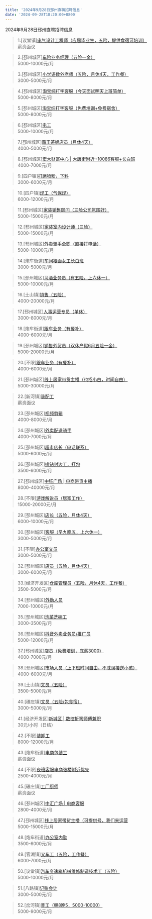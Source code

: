 ```yaml
---
title: '2024年9月28日邳州直聘招聘信息'
date: '2024-09-28T18:20:00+0800'
---
```

2024年9月28日邳州直聘招聘信息
<!--more-->
>1.[议堂镇][电气设计工程师（应届毕业生，五险，提供食宿可培训）](https://www.pizhouzhipin.com/job/24648)<br>
>薪资面议

>2.[邳州城区][车险业务经理（五险一金）](https://www.pizhouzhipin.com/job/21289)<br>
>5000-10000元/月

>3.[邳州城区][小学语数外老师（五险，月休4天，工作餐）](https://www.pizhouzhipin.com/job/36319)<br>
>3000-5000元/月

>4.[邳州城区][淘宝纯打字客服（今天面试明天上班简单）](https://www.pizhouzhipin.com/job/36818)<br>
>5000-8000元/月

>5.[邳州城区][淘宝纯打字客服（免费培训+免费宿舍）](https://www.pizhouzhipin.com/job/36825)<br>
>5000-8000元/月

>6.[邳州城区][电工](https://www.pizhouzhipin.com/job/36635)<br>
>5000-10000元/月

>7.[邳州城区][霸王茶姬店员（月休4天）](https://www.pizhouzhipin.com/job/31954)<br>
>4000-5000元/月

>8.[邳州城区][宏大财富中心 | 大唐街附近+10086客服+长白班](https://www.pizhouzhipin.com/job/22961)<br>
>4000-7000元/月

>9.[四户镇][打磨喷粉，下料](https://www.pizhouzhipin.com/job/34933)<br>
>3000-6000元/月

>10.[四户镇][焊工（气保焊）](https://www.pizhouzhipin.com/job/34510)<br>
>6000-12000元/月

>11.[邳州城区][家装销售顾问（三险公司氛围好）](https://www.pizhouzhipin.com/job/15739)<br>
>5000-15000元/月

>12.[邳州城区][家装室内设计师（三险）](https://www.pizhouzhipin.com/job/17714)<br>
>5000-15000元/月

>13.[邳州城区][外卖骑手全职（直接打电话）](https://www.pizhouzhipin.com/job/25304)<br>
>5000-10000元/月

>14.[炮车街道][车间裱画女工长白班](https://www.pizhouzhipin.com/job/27254)<br>
>3000-5000元/月

>15.[邳州城区][习酒业务员（有五险，上六休一）](https://www.pizhouzhipin.com/job/37267)<br>
>5000-10000元/月

>16.[土山镇][销售（五险）](https://www.pizhouzhipin.com/job/27663)<br>
>4000-20000元/月

>17.[邳州城区][人事运营专员（单休）](https://www.pizhouzhipin.com/job/36337)<br>
>3000-8000元/月

>18.[炮车街道][跟车业务（有餐补）](https://www.pizhouzhipin.com/job/35671)<br>
>4000-6000元/月

>19.[邳州城区][销售外贸员（双休产假6月五险一金）](https://www.pizhouzhipin.com/job/9737)<br>
>5000-20000元/月

>20.[不限][跟车业务（有餐补）](https://www.pizhouzhipin.com/job/30248)<br>
>4000-6000元/月

>21.[邳州城区][线上居家带货主播（也招小白，时间自由）](https://www.pizhouzhipin.com/job/36328)<br>
>5000-30000元/月

>22.[新河镇][装配工](https://www.pizhouzhipin.com/job/31436)<br>
>薪资面议

>23.[邳州城区][视频剪辑](https://www.pizhouzhipin.com/job/37266)<br>
>4000-8000元/月

>24.[邳州城区][外卖配送骑手](https://www.pizhouzhipin.com/job/36574)<br>
>4000-7000元/月

>25.[邳州城区][超市店长（电话联系）](https://www.pizhouzhipin.com/job/36344)<br>
>5000-6000元/月

>26.[邳州城区][排钻封边工，打包](https://www.pizhouzhipin.com/job/19453)<br>
>3500-6000元/月

>27.[邳州城区][中钰广场 | 电商带货主播](https://www.pizhouzhipin.com/job/36966)<br>
>8000-40000元/月

>28.[不限][游戏解说员（居家工作）](https://www.pizhouzhipin.com/job/32067)<br>
>15000-20000元/月

>29.[邳州城区][店长（五险，月休4天）](https://www.pizhouzhipin.com/job/36090)<br>
>6000-10000元/月

>30.[邳州城区][客服（早九晚五，上六休一）](https://www.pizhouzhipin.com/job/36265)<br>
>3000-5000元/月

>31.[不限][办公室文员](https://www.pizhouzhipin.com/job/37595)<br>
>3000-5000元/月

>32.[邳州城区][店员（五险，月休4天）](https://www.pizhouzhipin.com/job/36089)<br>
>3000-6000元/月

>33.[经济开发区][仓库管理员（五险，月休4天，工作餐）](https://www.pizhouzhipin.com/job/25420)<br>
>3500-5000元/月

>34.[邳州城区][外勤人员](https://www.pizhouzhipin.com/job/36188)<br>
>7000-10000元/月

>35.[邳州城区][洗菜洗碗工](https://www.pizhouzhipin.com/job/37200)<br>
>3000-3500元/月

>36.[邳州城区][抖音外卖业务员/推广员](https://www.pizhouzhipin.com/job/36122)<br>
>5000-12000元/月

>37.[邳州城区][店员（免费培训，底薪3000）](https://www.pizhouzhipin.com/job/36500)<br>
>4000-7000元/月

>38.[邳州城区][市场人员（上下班时间自由，不耽误接送小孩）](https://www.pizhouzhipin.com/job/36733)<br>
>4000-6000元/月

>39.[土山镇][文员（五险）](https://www.pizhouzhipin.com/job/28851)<br>
>3500-5000元/月

>40.[碾庄镇][文员（五险/包食宿）](https://www.pizhouzhipin.com/job/33662)<br>
>3000-5000元/月

>41.[经济开发区][新城区 | 数控折弯师傅兼职](https://www.pizhouzhipin.com/job/36755)<br>
>30元/小时（日结）

>42.[不限][装卸工](https://www.pizhouzhipin.com/job/37006)<br>
>8000-12000元/月

>43.[炮车街道][电商包装工](https://www.pizhouzhipin.com/job/32250)<br>
>薪资面议

>44.[不限][夜班客服电商张楼附近优先](https://www.pizhouzhipin.com/job/36510)<br>
>2500-4000元/月

>45.[碾庄镇][工厂厨师](https://www.pizhouzhipin.com/job/37617)<br>
>薪资面议

>46.[邳州城区][中汇广场 | 电商客服](https://www.pizhouzhipin.com/job/37612)<br>
>2800-4000元/月

>47.[邳州城区][线上居家带货主播（可提供号，我们来运营](https://www.pizhouzhipin.com/job/36318)<br>
>5000-15000元/月

>48.[炮车街道][办公室内勤](https://www.pizhouzhipin.com/job/37351)<br>
>3500-6000元/月

>49.[官湖镇][叉车工（五险，工作餐）](https://www.pizhouzhipin.com/job/32799)<br>
>6000-7000元/月

>50.[议堂镇][汽车变速箱机械维修制造技术工（五险）](https://www.pizhouzhipin.com/job/37577)<br>
>5000-10000元/月

>51.[八路镇][记账会计](https://www.pizhouzhipin.com/job/37585)<br>
>3000-5000元/月

>52.[岔河镇][普工（朝8晚5，5000-10000）](https://www.pizhouzhipin.com/job/7755)<br>
>5000-9000元/月

